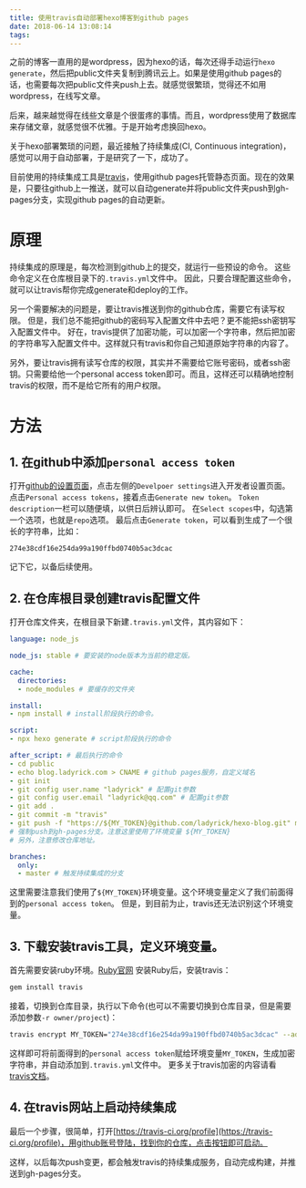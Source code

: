 ```yaml
---
title: 使用travis自动部署hexo博客到github pages
date: 2018-06-14 13:08:14
tags:
---
```


之前的博客一直用的是wordpress，因为hexo的话，每次还得手动运行`hexo generate`，然后把public文件夹复制到腾讯云上。如果是使用github pages的话，也需要每次把public文件夹push上去。就感觉很繁琐，觉得还不如用wordpress，在线写文章。

后来，越来越觉得在线些文章是个很蛋疼的事情。而且，wordpress使用了数据库来存储文章，就感觉很不优雅。于是开始考虑换回hexo。

<!--more-->

关于hexo部署繁琐的问题，最近接触了持续集成(CI, Continuous integration)，感觉可以用于自动部署，于是研究了一下，成功了。

目前使用的持续集成工具是[travis](https://travis-ci.org/)，使用github pages托管静态页面。现在的效果是，只要往github上一推送，就可以自动generate并将public文件夹push到gh-pages分支，实现github pages的自动更新。

# 原理

持续集成的原理是，每次检测到github上的提交，就运行一些预设的命令。
这些命令定义在仓库根目录下的`.travis.yml`文件中。
因此，只要合理配置这些命令，就可以让travis帮你完成generate和deploy的工作。

另一个需要解决的问题是，要让travis推送到你的github仓库，需要它有读写权限。
但是，我们总不能把github的密码写入配置文件中去吧？更不能把ssh密钥写入配置文件中。
好在，travis提供了加密功能，可以加密一个字符串，然后把加密的字符串写入配置文件中。这样就只有travis和你自己知道原始字符串的内容了。

另外，要让travis拥有读写仓库的权限，其实并不需要给它账号密码，或者ssh密钥。只需要给他一个personal access token即可。而且，这样还可以精确地控制travis的权限，而不是给它所有的用户权限。

# 方法

## 1. 在github中添加`personal access token`
打开[github的设置页面](https://github.com/settings/profile)，点击左侧的`Develpoer settings`进入开发者设置页面。
点击`Personal access tokens`，接着点击`Generate new token`。
`Token description`一栏可以随便填，以供日后辨认即可。
在`Select scopes`中，勾选第一个选项，也就是`repo`选项。
最后点击`Generate token`，可以看到生成了一个很长的字符串，比如：
```
274e38cdf16e254da99a190ffbd0740b5ac3dcac
```
记下它，以备后续使用。

## 2. 在仓库根目录创建travis配置文件
打开仓库文件夹，在根目录下新建`.travis.yml`文件，其内容如下：
```yaml
language: node_js

node_js: stable # 要安装的node版本为当前的稳定版。

cache:
  directories:
  - node_modules # 要缓存的文件夹

install:
- npm install # install阶段执行的命令。

script:
- npx hexo generate # script阶段执行的命令

after_script: # 最后执行的命令
- cd public
- echo blog.ladyrick.com > CNAME # github pages服务，自定义域名
- git init
- git config user.name "ladyrick" # 配置git参数
- git config user.email "ladyrick@qq.com" # 配置git参数
- git add .
- git commit -m "travis"
- git push -f "https://${MY_TOKEN}@github.com/ladyrick/hexo-blog.git" master:gh-pages
# 强制push到gh-pages分支。注意这里使用了环境变量 ${MY_TOKEN}
# 另外，注意修改仓库地址。

branches:
  only:
  - master # 触发持续集成的分支
```

这里需要注意我们使用了`${MY_TOKEN}`环境变量。这个环境变量定义了我们前面得到的`personal access token`。
但是，到目前为止，travis还无法识别这个环境变量。

## 3. 下载安装travis工具，定义环境变量。
首先需要安装ruby环境。[Ruby官网](https://www.ruby-lang.org/)
安装Ruby后，安装travis：
```bash
gem install travis
```

接着，切换到仓库目录，执行以下命令(也可以不需要切换到仓库目录，但是需要添加参数`-r owner/project`)：
```bash
travis encrypt MY_TOKEN="274e38cdf16e254da99a190ffbd0740b5ac3dcac" --add
```

这样即可将前面得到的`personal access token`赋给环境变量`MY_TOKEN`，生成加密字符串，并自动添加到`.travis.yml`文件中。
更多关于travis加密的内容请看[travis文档](https://docs.travis-ci.com/user/encryption-keys/)。

## 4. 在travis网站上启动持续集成
最后一个步骤，很简单，打开[https://travis-ci.org/profile](https://travis-ci.org/profile)，用github账号登陆，找到你的仓库，点击按钮即可启动。

这样，以后每次push变更，都会触发travis的持续集成服务，自动完成构建，并推送到gh-pages分支。
